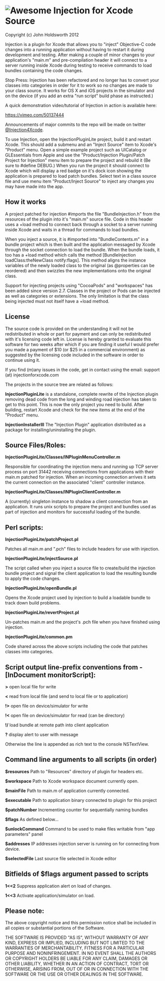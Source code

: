 # ![Awesome](http://injectionforxcode.com/injection.png) Injection for Xcode Source

Copyright (c) John Holdsworth 2012

Injection is a plugin for Xcode that allows you to "inject" Objective-C code changes into a
running application without having to restart it during development and testing. After making
a couple of minor changes to your application's "main.m" and pre-compilation header it
will connect to a server running inside Xcode during testing to receive commands to
load bundles containing the code changes. 

Stop Press: Injection has been refactored and no longer has to convert your classes into categories
in order for it to work so no changes are made to your class source. It works for OS X and iOS projects
in the simulator and on the device (if you add an extra "run script" build phase as instructed.)

A quick demonstration video/tutorial of Injection in action is available here:

https://vimeo.com/50137444

Announcements of major commits to the repo will be made on twitter [@Injection4Xcode](https://twitter.com/#!/@Injection4Xcode).

To use Injection, open the InjectionPluginLite project, build it and restart Xcode.
This should add a submenu and an "Inject Source" item to Xcode's "Product" menu.
Open a simple example project such as UICatalog or GLEssentials from Apple and use the 
"Product/Injection Plugin/Patch Project for Injection" menu item to prepare the project
and rebuild it (Be sure to #define DEBUG.) When you run the project it should connect
to Xcode which will display a red badge on it's dock icon showing the application is
prepared to load patch bundles. Select text in a class source file and use
menu item "Product/Inject Source" to inject any changes you may have made into the app.

## How it works

A project patched for injection #imports the file "BundleInjection.h" from the resources of the 
plugin into it's "main.m" source file. Code in this header uses a +load method to connect back
through a socket to a server running inside Xcode and waits in a thread for commands to load bundles.

When you inject a source, it is #imported into "BundleContents.m" in a bundle project which is then built
and the application messaged by Xcode through the socket connection to load the bundle. When the bundle
loads, it too has a +load method which calls the method [BundleInjection loadClass:theNewClass notify:flags].
This method aligns the instance variables of the newly loaded class to the original (as @properties can be reordered) 
and then swizzles the new implementations onto the original class.

Support for injecting projects using "CocoaPods" and "workspaces" has been added since version 2.7.
Classes in the project or Pods can be injected as well as categories or extensions.
The only limitation is that the class being injected must not itself have a +load method.

## License

The source code is provided on the understanding it will not be redistributed in whole
or part for payment and can only be redistributed with it's licensing code left in.
License is hereby granted to evaluate this software for two weeks after which if you
are finding it useful I would prefer you made a payment of $10 (or $25 in a 
commercial environment) as suggested by the licensing code included in the software
in order to continue using it.

If you find (m)any issues in the code, get in contact using the email: support (at) injectionforxcode.com

The projects in the source tree are related as follows:

__InjectionPluginLite__ is a standalone, complete rewrite of the Injection plugin removing
dead code from the long and winding road injection has taken to get to this point. This
is now the only project you need to build. After building, restart Xcode and check for
the new items at the end of the "Product" menu.

__InjectionInstallerIII__ The "Injection Plugin" application distributed as a package for
installing/uninstalling the plugin.

## Source Files/Roles:

__InjectionPluginLite/Classes/INPluginMenuController.m__

Responsible for coordinating the injection menu and running up TCP server process on port 31442 receiving
connections from applications with their main.m patched for injection. When an incoming connection
arrives it sets the current connection on the associated "client" controller instance.

__InjectionPluginLite/Classes/INPluginClientController.m__

A (currently) singleton instance to shadow a client connection from an application. It runs unix scripts to
prepare the project and bundles used as part of injection and monitors for successful loading of the bundle.

## Perl scripts:

__InjectionPluginLite/patchProject.pl__

Patches all main.m and ".pch" files to include headers for use with injection.

__InjectionPluginLite/injectSource.pl__

The script called when you inject a source file to create/build the injection bundle project
and signal the client application to load the resulting bundle to apply the code changes.

__InjectionPluginLite/openBundle.pl__

Opens the Xcode project used by injection to build a loadable bundle to track down build problems.

__InjectionPluginLite/revertProject.pl__

Un-patches main.m and the project's .pch file when you have finished using injection.

__InjectionPluginLite/common.pm__

Code shared across the above scripts including the code that patches classes into categories.

## Script output line-prefix conventions from -[InDocument monitorScript]:

__>__ open local file for write

__<__ read from local file (and send to local file or to application)

__!>__ open file on device/simulator for write

__!<__ open file on device/simulator for read (can be directory)

__!/__ load bundle at remote path into client application

__?__ display alert to user with message

Otherwise the line is appended as rich text to the console NSTextView.

## Command line arguments to all scripts (in order)

__$resources__ Path to "Resources" directory of plugin for headers etc.

__$workspace__ Path to Xcode workspace document currently open.

__$mainFile__ Path to main.m of application currently connected.

__$executable__ Path to application binary connected to plugin for this project

__$patchNumber__ Incrementing counter for sequentially naming bundles

__$flags__ As defined below...

__$unlockCommand__ Command to be used to make files writable from "app parameters" panel

__$addresses__ IP addresses injection server is running on for connecting from device.

__$selectedFile__ Last source file selected in Xcode editor

## Bitfields of $flags argument passed to scripts

__1<<2__ Suppress application alert on load of changes.

__1<<3__ Activate application/simulator on load.

## Please note:

The above copyright notice and this permission notice shall be
included in all copies or substantial portions of the Software.

THE SOFTWARE IS PROVIDED "AS IS", WITHOUT WARRANTY OF ANY KIND,
EXPRESS OR IMPLIED, INCLUDING BUT NOT LIMITED TO THE WARRANTIES OF
MERCHANTABILITY, FITNESS FOR A PARTICULAR PURPOSE AND
NONINFRINGEMENT. IN NO EVENT SHALL THE AUTHORS OR COPYRIGHT HOLDERS BE
LIABLE FOR ANY CLAIM, DAMAGES OR OTHER LIABILITY, WHETHER IN AN ACTION
OF CONTRACT, TORT OR OTHERWISE, ARISING FROM, OUT OF OR IN CONNECTION
WITH THE SOFTWARE OR THE USE OR OTHER DEALINGS IN THE SOFTWARE.

